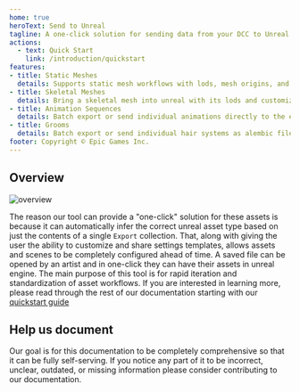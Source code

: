```yaml
---
home: true
heroText: Send to Unreal
tagline: A one-click solution for sending data from your DCC to Unreal Engine.
actions:
  - text: Quick Start
    link: /introduction/quickstart
features:
- title: Static Meshes
  details: Supports static mesh workflows with lods, mesh origins, and batched exports.
- title: Skeletal Meshes
  details: Bring a skeletal mesh into unreal with its lods and customized lod build settings.
- title: Animation Sequences
  details: Batch export or send individual animations directly to the editor.
- title: Grooms
  details: Batch export or send individual hair systems as alembic files to the editor as groom assets.
footer: Copyright © Epic Games Inc.
---
```

## Overview

<img :src="$withBase('/images/overview.svg')" alt="overview">


The reason our tool can provide a "one-click" solution for these assets is because it can automatically infer the correct unreal asset type based on just the contents of a single `Export`
collection. That, along with giving the user the ability to customize and share settings templates, allows assets and scenes to be completely configured ahead of time.
A saved file can be opened by an artist and in one-click they can have their assets in unreal engine. The main purpose of this tool
is for rapid iteration and standardization of asset workflows. If you are interested in learning more, please read through the rest of our documentation
starting with our [quickstart guide](./introduction/quickstart)

## Help us document
Our goal is for this documentation to be completely comprehensive so that it can be fully self-serving. If you notice any part of it to be incorrect, unclear, outdated, or missing
information please consider contributing to our documentation.
